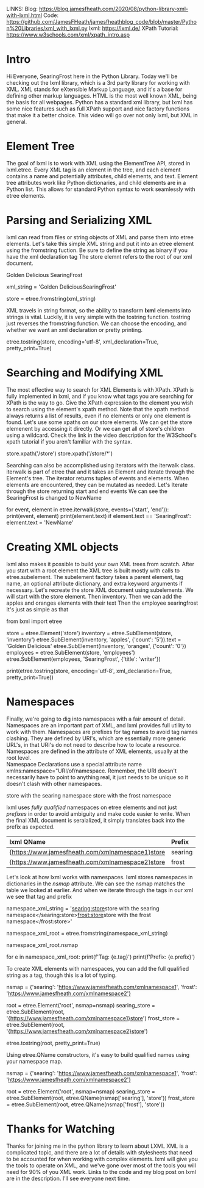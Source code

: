 LINKS:
Blog: https://blog.jamesfheath.com/2020/08/python-library-xml-with-lxml.html
Code: https://github.com/JamesFHeath/jamesfheathblog_code/blob/master/Python%20Libraries/xml_with_lxml.py
lxml: https://lxml.de/
XPath Tutorial: https://www.w3schools.com/xml/xpath_intro.asp

# Intro
Hi Everyone, SearingFrost here in the Python Library.
Today we'll be checking out the lxml library, which is a 3rd party library for working with XML. 
XML stands for eXtensible Markup Language, and it's a base for defining other markup languages.
HTML is the most well known XML, being the basis for all webpages. 
Python has a standard xml library, but lxml has some nice features such as full XPath support and nice factory functions that make it a better choice. 
This video will go over not only lxml, but XML in general. 

# Element Tree
The goal of lxml is to work with XML using the ElementTree API, stored in lxml.etree.
Every XML tag is an element in the tree, and each element contains a name and potentially attributes, child elements, and text. 
Element tree attributes work like Python dictionaries, and child elements are in a Python list. 
This allows for standard Python syntax to work seamlessly with etree elements. 

# Parsing and Serializing XML
lxml can read from files or string objects of XML and parse them into etree elements. 
Let's take this simple XML string and put it into an etree element using the fromstring fuction.
Be sure to define the string as binary if you have the xml declaration tag
The store elemnt refers to the root of our xml document. 

 <?xml version="1.0" encoding="UTF-8"?>
 <store>
    <inventory>
        <apples count="5">Golden Delicious</apples>
        <oranges count="0"/>
    </inventory>
    <employees>
        <employee title="writer">SearingFrost</employee>
    </employees>
 </store>

xml_string = '<?xml version="1.0" encoding="UTF-8"?><store><inventory><apples count="5">Golden Delicious</apples><oranges count="0"/></inventory><employees><employee title="writer">SearingFrost</employee></employees></store>'

store = etree.fromstring(xml_string)

XML travels in string format, so the ability to transform **lxml** elements into strings is vital. 
Luckily, it is very simple with the tostring function. 
tostring just reverses the fromstring function. 
We can choose the encoding, and whether we want an xml declaration or pretty printing.

etree.tostring(store, encoding='utf-8', xml_declaration=True, pretty_print=True)


# Searching and Modifying XML 
The most effective way to search for XML Elements is with XPath.
XPath is fully implemented in lxml, and if you know what tags you are searching for XPath is the way to go.
Give the XPath expression to the element you wish to search using the element's xpath method. 
Note that the xpath method always returns a list of results, even if no elements or only one element is found. 
Let's use some xpaths on our store elements. 
We can get the store elemenent by accessing it directly. 
Or we can get all of store's children using a wildcard. 
Check the link in the video description for the W3School's xpath tutorial if you aren't familiar with the syntax. 

store.xpath('/store')
store.xpath('/store/*')

Searching can also be accomplished using iterators with the iterwalk class. 
iterwalk is part of etree that and it takes an Element and iterate through the Element's tree. 
The iterator returns tuples of events and elements.
When elements are encountered, they can be mutated as needed. 
Let's Iterate through the store returning start and end events
We can see the SearingFrost is changed to NewName 

for event, element in etree.iterwalk(store, events=('start', 'end')):
    print(event, element)
    print(element.text)
    if element.text == 'SearingFrost':
        element.text = 'NewName'

# Creating XML objects 
lxml also makes it possible to build your own XML trees from scratch. 
After you start with a root element the XML tree is built mostly with calls to etree.subelement.
The subelement factory takes a parent element, tag name, an optional attribute dictionary, and extra keyword arguments if necessary. 
Let's recreate the store XML document using subelements. 
We will start with the store element.
Then inventory.
Then we can add the apples and oranges elements with their text
Then the employee searingfrost
It's just as simple as that

from lxml import etree

store = etree.Element('store')
inventory = etree.SubElement(store, 'inventory')
etree.SubElement(inventory, 'apples', {'count': '5'}).text = 'Golden Delicious'
etree.SubElement(inventory, 'oranges', {'count': '0'})
employees = etree.SubElement(store, 'employees')
etree.SubElement(employees, 'SearingFrost', {'title': 'writer'})

print(etree.tostring(store, encoding='utf-8', xml_declaration=True, pretty_print=True))

# Namespaces
Finally, we're going to dig into namespaces with a fair amount of detail. 
Namespaces are an important part of XML, and lxml provides full utility to work with them. 
Namespaces are prefixes for tag names to avoid tag names clashing.
They  are defined by URI's, which are essentially more generic URL's, in that URI's do not need to describe how to locate a resource. 
Namespaces are defined in the attribute of XML elements, usually at the root level.  
Namespace Declarations use a special attribute name xmlns:namespace="URI/of/namespace.
Remember, the URI doesn't necessarily have to point to anything real, it just needs to be unique so it doesn't clash with other namespaces. 


<root xmlns:searing="https://www.jamesfheath.com/xmlnamespace1" xmlns:frost="https://www.jamesfheath.com/xmlnamespace2">
    <searing:store>store with the searing namespace</searing:store>
    <frost:store>store with the frost namespace</frost:store>
</root>

lxml uses *fully qualified* namespaces on etree elements and not just *prefixes* in order to avoid ambiguity and make code easier to write. 
When the final XML document is seraialized, it simply translates back into the prefix as expected.  

| lxml QName | Prefix |
|:-----|:-----|
| {https://www.jamesfheath.com/xmlnamespace1}store | searing |
| {https://www.jamesfheath.com/xmlnamespace2}store | frost |

Let's look at how lxml works with namespaces. 
lxml stores namespaces in dictionaries in the *nsmap* attribute. 
We can see the nsmap matches the table we looked at earlier.
And when we iterate through the tags in our xml we see that tag and prefix

namespace_xml_string = '<root xmlns:searing="https://www.jamesfheath.com/xmlnamespace1" xmlns:frost="https://www.jamesfheath.com/xmlnamespace2"><searing:store>store with the searing namespace</searing:store><frost:store>store with the frost namespace</frost:store></root>'

namespace_xml_root = etree.fromstring(namespace_xml_string)

namespace_xml_root.nsmap

for e in namespace_xml_root:
    print(f'Tag: {e.tag}')
    print(f'Prefix: {e.prefix}')

To create XML elements with namespaces, you can add the full qualified string as a tag, though this is a lot of typing. 

nsmap = {'searing': 'https://www.jamesfheath.com/xmlnamespace1', 'frost': 'https://www.jamesfheath.com/xmlnamespace2'}

root = etree.Element('root', nsmap=nsmap)
searing_store = etree.SubElement(root, '{https://www.jamesfheath.com/xmlnamespace1}store')
frost_store = etree.SubElement(root, '{https://www.jamesfheath.com/xmlnamespace2}store')

etree.tostring(root, pretty_print=True)

Using etree.QName constructors, it's easy to build qualified names using your namespace map. 

nsmap = {'searing': 'https://www.jamesfheath.com/xmlnamespace1', 'frost': 'https://www.jamesfheath.com/xmlnamespace2'}

root = etree.Element('root', nsmap=nsmap)
searing_store = etree.SubElement(root, etree.QName(nsmap['searing'], 'store'))
frost_store = etree.SubElement(root, etree.QName(nsmap['frost'], 'store'))


# Thanks for Watching
Thanks for joining me in the python library to learn about LXML
XML is a complicated topic, and there are a lot of details with stylesheets that need to be accounted for when working with complex elements. 
lxml will give you the tools to operate on XML, and we've gone over most of the tools you will need for 90% of you XML work. 
Links to the code and my blog post on lxml are in the description. 
I'll see everyone next time. 